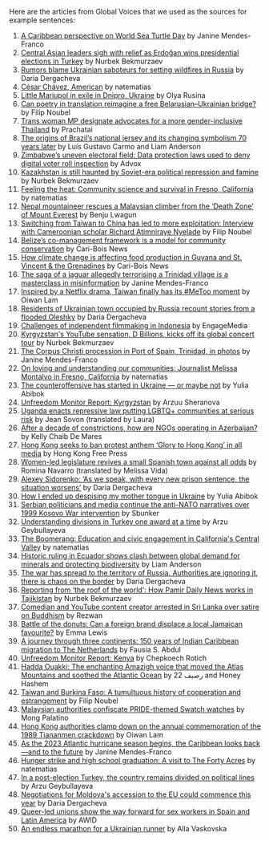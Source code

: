 
Here are the articles from Global Voices that we used as the sources for example sentences: 
1. [A Caribbean perspective on World Sea Turtle Day](https://globalvoices.org/2023/06/16/a-caribbean-perspective-on-world-sea-turtle-day/) by Janine Mendes-Franco
2. [Central Asian leaders sigh with relief as Erdoğan wins presidential elections in Turkey](https://globalvoices.org/2023/06/15/central-asian-leaders-sigh-with-relief-as-erdogan-wins-presidential-elections-in-turkey/) by Nurbek Bekmurzaev
3. [Rumors blame Ukrainian saboteurs for setting wildfires in Russia](https://globalvoices.org/2023/06/14/rumors-blame-ukrainian-saboteurs-for-setting-wildfires-in-russia/) by Daria Dergacheva
4. [César Chávez, American](https://globalvoices.org/2023/06/14/cesar-chavez-american/) by natematias
5. [Little Mariupol in exile in Dnipro, Ukraine](https://globalvoices.org/2023/06/14/little-mariupol-in-exile-in-dnipro-ukraine/) by Olya Rusina
6. [Can poetry in translation reimagine a free Belarusian–Ukrainian bridge?](https://globalvoices.org/2023/06/14/can-poetry-in-translation-reimagine-a-free-belarusian-ukrainian-bridge/) by Filip Noubel
7. [Trans woman MP designate advocates for a more gender-inclusive Thailand](https://globalvoices.org/2023/06/13/trans-woman-mp-designate-advocates-for-a-more-gender-inclusive-thailand/) by Prachatai
8. [The origins of Brazil’s national jersey and its changing symbolism 70 years later](https://globalvoices.org/2023/06/13/the-origins-of-brazils-national-jersey-and-its-changing-symbolism-70-years-later/) by Luís Gustavo Carmo and Liam Anderson
9. [Zimbabwe’s uneven electoral field: Data protection laws used to deny digital voter roll inspection](https://globalvoices.org/2023/06/13/zimbabwes-uneven-electoral-field-data-protection-laws-used-to-deny-digital-voter-roll-inspection/) by Advox
10. [Kazakhstan is still haunted by Soviet-era political repression and famine](https://globalvoices.org/2023/06/13/kazakhstan-is-still-haunted-by-soviet-era-political-repression-and-famine/) by Nurbek Bekmurzaev
11. [Feeling the heat: Community science and survival in Fresno, California](https://globalvoices.org/2023/06/12/feeling-the-heat-community-science-and-survival-in-fresno-california/) by natematias
12. [Nepal mountaineer rescues a Malaysian climber from the ‘Death Zone’ of Mount Everest](https://globalvoices.org/2023/06/12/nepal-mountaineer-rescues-a-malaysian-climber-from-the-death-zone-of-mount-everest/) by Benju Lwagun
13. [Switching from Taiwan to China has led to more exploitation: Interview with Cameroonian scholar Richard Atimniraye Nyelade](https://globalvoices.org/2023/06/12/switching-from-taiwan-to-china-has-lead-to-more-exploitation-interview-with-cameroonian-scholar-richard-atimniraye-nyelade/) by Filip Noubel
14. [Belize’s co-management framework is a model for community conservation](https://globalvoices.org/2023/06/12/belizes-co-management-framework-is-a-model-for-community-conservation/) by Cari-Bois News
15. [How climate change is affecting food production in Guyana and St. Vincent & the Grenadines](https://globalvoices.org/2023/06/12/how-climate-change-is-affecting-food-production-in-guyana-and-st-vincent-the-grenadines/) by Cari-Bois News
16. [The saga of a jaguar allegedly terrorising a Trinidad village is a masterclass in misinformation](https://globalvoices.org/2023/06/10/the-saga-of-a-jaguar-allegedly-terrorising-a-trinidad-village-is-a-masterclass-in-misinformation/) by Janine Mendes-Franco
17. [Inspired by a Netflix drama, Taiwan finally has its #MeToo moment](https://globalvoices.org/2023/06/09/inspired-by-a-netflix-drama-taiwan-finally-has-its-metoo-moment/) by Oiwan Lam
18. [Residents of Ukrainian town occupied by Russia recount stories from a flooded Oleshky](https://globalvoices.org/2023/06/09/residents-of-ukrainian-town-occupied-by-russia-recount-stories-from-a-flooded-oleshky/) by Daria Dergacheva
19. [Challenges of independent filmmaking in Indonesia](https://globalvoices.org/2023/06/09/challenges-of-independent-filmmaking-in-indonesia/) by EngageMedia
20. [Kyrgyzstan's YouTube sensation, D Billions, kicks off its global concert tour](https://globalvoices.org/2023/06/09/kyrgyzstans-youtube-sensation-d-billions-kicks-off-its-global-concert-tour/) by Nurbek Bekmurzaev
21. [The Corpus Christi procession in Port of Spain, Trinidad, in photos](https://globalvoices.org/2023/06/09/the-corpus-christi-procession-in-port-of-spain-trinidad-in-photos/) by Janine Mendes-Franco
22. [On loving and understanding our communities: Journalist Melissa Montalvo in Fresno, California](https://globalvoices.org/2023/06/08/on-loving-and-understanding-our-communities-journalist-melissa-montalvo-in-fresno-california/) by natematias
23. [The counteroffensive has started in Ukraine — or maybe not](https://globalvoices.org/2023/06/08/the-counteroffensive-has-started-in-ukraine-or-maybe-not/) by Yulia Abibok
24. [Unfreedom Monitor Report: Kyrgyzstan](https://globalvoices.org/2023/06/08/unfreedom-monitor-report-kyrgyzstan/) by Arzuu Sheranova
25. [Uganda enacts repressive law putting LGBTQ+ communities at serious risk](https://globalvoices.org/2023/06/08/uganda-enacts-repressive-law-putting-lgbtq-communities-at-serious-risk/) by Jean Sovon (translated by Laura)
26. [After a decade of constrictions, how are NGOs operating in Azerbaijan?](https://globalvoices.org/2023/06/07/after-a-decade-of-constrictions-how-are-ngos-operating-in-azerbaijan/) by Kelly Chaib De Mares
27. [Hong Kong seeks to ban protest anthem ‘Glory to Hong Kong’ in all media](https://globalvoices.org/2023/06/07/hong-kong-seeks-to-ban-protest-anthem-glory-to-hong-kong-in-all-media-forms/) by Hong Kong Free Press
28. [Women-led legislature revives a small Spanish town against all odds](https://globalvoices.org/2023/06/07/women-led-legislature-revives-a-small-spanish-town-against-all-odds/) by Romina Navarro (translated by Melissa Vida)
29. [Alexey Sidorenko: ‘As we speak, with every new prison sentence, the situation worsens’](https://globalvoices.org/2023/06/07/alexey-sidorenko-as-we-speak-with-every-new-prison-sentence-the-situation-worsens/) by Daria Dergacheva
30. [How I ended up despising my mother tongue in Ukraine](https://globalvoices.org/2023/06/07/how-i-ended-up-despising-my-mother-tongue-in-ukraine/) by Yulia Abibok
31. [Serbian politicians and media continue the anti-NATO narratives over 1999 Kosovo War intervention](https://globalvoices.org/2023/06/06/serbian-politicians-and-media-continue-the-anti-nato-narratives-over-1999-kosovo-war-intervention/) by Sbunker
32. [Understanding divisions in Turkey one award at a time](https://globalvoices.org/2023/06/06/understanding-divisions-in-turkey-one-award-at-a-time/) by Arzu Geybullayeva
33. [The Boomerang: Education and civic engagement in California's Central Valley](https://globalvoices.org/2023/06/06/the-boomerang-education-and-civic-engagement-in-californias-central-valley/) by natematias
34. [Historic ruling in Ecuador shows clash between global demand for minerals and protecting biodiversity](https://globalvoices.org/2023/06/06/historic-ruling-in-ecuador-shows-clash-between-global-demand-for-minerals-and-protecting-biodiversity/) by Liam Anderson
35. [The war has spread to the territory of Russia. Authorities are ignoring it, there is chaos on the border](https://globalvoices.org/2023/06/06/the-war-has-spread-to-the-territory-of-russia-authorities-are-ignoring-it-there-is-chaos-on-the-border/) by Daria Dergacheva
36. [Reporting from ‘the roof of the world': How Pamir Daily News works in Tajikistan](https://globalvoices.org/2023/06/06/reporting-from-the-roof-of-the-world-how-pamir-daily-news-works-in-tajikistan/) by Nurbek Bekmurzaev
37. [Comedian and YouTube content creator arrested in Sri Lanka over satire on Buddhism](https://globalvoices.org/2023/06/06/comedian-and-youtube-content-creator-arrested-in-sri-lanka-over-satire-on-buddhism/) by Rezwan
38. [Battle of the donuts: Can a foreign brand displace a local Jamaican favourite?](https://globalvoices.org/2023/06/05/battle-of-the-donuts-can-a-foreign-brand-displace-a-local-jamaican-favourite/) by Emma Lewis
39. [A journey through three continents: 150 years of Indian Caribbean migration to The Netherlands](https://globalvoices.org/2023/06/05/a-journey-through-three-continents-150-years-of-indian-caribbean-migration-to-the-netherlands/) by Fausia S. Abdul
40. [Unfreedom Monitor Report: Kenya](https://globalvoices.org/2023/06/05/unfreedom-monitor-report-kenya/) by Chepkoech Rotich
41. [Hadda Ouakki: The enchanting Amazigh voice that moved the Atlas Mountains and soothed the Atlantic Ocean](https://globalvoices.org/2023/06/05/hadda-ouakki-the-enchanting-amazigh-voice-that-moved-the-atlas-mountains-and-soothed-the-atlantic-ocean/) by رصيف 22 and Honey Hashem
42. [Taiwan and Burkina Faso: A tumultuous history of cooperation and estrangement](https://globalvoices.org/2023/06/05/taiwan-and-burkina-faso-a-tumultuous-history-of-cooperation-and-estrangement/) by Filip Noubel
43. [Malaysian authorities confiscate PRIDE-themed Swatch watches](https://globalvoices.org/2023/06/04/malaysian-authorities-confiscate-pride-themed-swatch-watches/) by Mong Palatino
44. [Hong Kong authorities clamp down on the annual commemoration of the 1989 Tiananmen crackdown](https://globalvoices.org/2023/06/04/hong-kong-authorities-clampdown-on-the-annual-commemoration-of-the-1989-tiananmen-crackdown/) by Oiwan Lam
45. [As the 2023 Atlantic hurricane season begins, the Caribbean looks back—and to the future](https://globalvoices.org/2023/06/03/as-the-2023-atlantic-hurricane-season-begins-the-caribbean-looks-back-and-to-the-future/) by Janine Mendes-Franco
46. [Hunger strike and high school graduation: A visit to The Forty Acres](https://globalvoices.org/2023/06/03/hunger-strike-and-high-school-graduation-a-visit-to-the-forty-acres/) by natematias
47. [In a post-election Turkey, the country remains divided on political lines](https://globalvoices.org/2023/06/03/in-a-post-election-turkey-the-country-remains-divided-on-political-lines/) by Arzu Geybullayeva
48. [Negotiations for Moldova's accession to the EU could commence this year](https://globalvoices.org/2023/06/02/negotiations-for-moldovas-accession-to-the-eu-could-commence-this-year/) by Daria Dergacheva
49. [Queer-led unions show the way forward for sex workers in Spain and Latin America](https://globalvoices.org/2023/06/02/queer-led-unions-show-the-way-forward-for-sex-workers-in-spain-and-latin-america/) by AWID
50. [An endless marathon for a Ukrainian runner](https://globalvoices.org/2023/06/02/an-endless-marathon-for-a-ukrainian-runner/) by Alla Vaskovska

